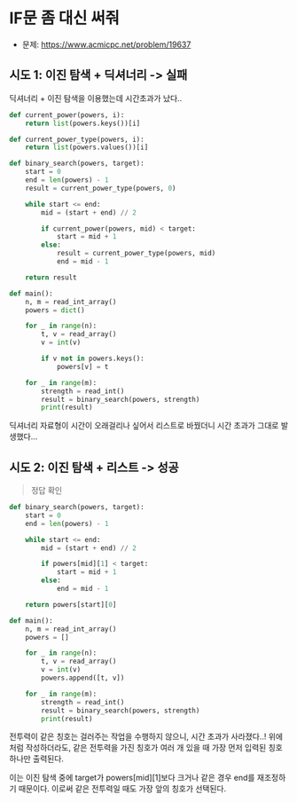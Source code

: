 # IF문 좀 대신 써줘

- 문제: https://www.acmicpc.net/problem/19637

## 시도 1: 이진 탐색 + 딕셔너리 -> 실패

딕셔너리 + 이진 탐색을 이용했는데 시간초과가 났다..

```py
def current_power(powers, i):
    return list(powers.keys())[i]

def current_power_type(powers, i):
    return list(powers.values())[i]

def binary_search(powers, target):
    start = 0
    end = len(powers) - 1
    result = current_power_type(powers, 0)

    while start <= end:
        mid = (start + end) // 2

        if current_power(powers, mid) < target:
            start = mid + 1
        else:
            result = current_power_type(powers, mid)
            end = mid - 1

    return result

def main():
    n, m = read_int_array()
    powers = dict()

    for _ in range(n):
        t, v = read_array()
        v = int(v)

        if v not in powers.keys():
            powers[v] = t

    for _ in range(m):
        strength = read_int()
        result = binary_search(powers, strength)
        print(result)
```

딕셔너리 자료형이 시간이 오래걸리나 싶어서 리스트로 바꿨더니 시간 초과가 그대로 발생했다...

## 시도 2: 이진 탐색 + 리스트 -> 성공

> 정답 확인

```py
def binary_search(powers, target):
    start = 0
    end = len(powers) - 1

    while start <= end:
        mid = (start + end) // 2

        if powers[mid][1] < target:
            start = mid + 1
        else:
            end = mid - 1

    return powers[start][0]

def main():
    n, m = read_int_array()
    powers = []

    for _ in range(n):
        t, v = read_array()
        v = int(v)
        powers.append([t, v])

    for _ in range(m):
        strength = read_int()
        result = binary_search(powers, strength)
        print(result)
```

전투력이 같은 칭호는 걸러주는 작업을 수행하지 않으니, 시간 초과가 사라졌다..!
위에 처럼 작성하더라도, 같은 전투력을 가진 칭호가 여러 개 있을 때 가장 먼저 입력된 칭호 하나만 출력된다.

이는 이진 탐색 중에 target가 powers[mid][1]보다 크거나 같은 경우 end를 재조정하기 때문이다.
이로써 같은 전투력일 때도 가장 앞의 칭호가 선택된다.
